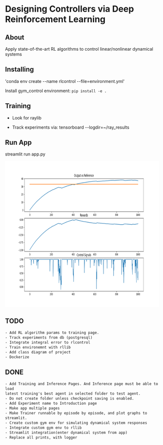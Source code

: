 # Designing Controllers via Deep Reinforcement Learning


## About
Apply state-of-the-art RL algorithms to control linear/nonlinear dynamical systems


## Installing
<!-- Create conda environment -->
<!-- conda env export > environment.yml --no-builds -->
'conda env create --name rlcontrol --file=environment.yml'

Install gym_control environment: `pip install -e .`
## Training
- Look for raylib
* Track experiments via: tensorboard --logdir=~/ray_results

## Run App
streamlit run app.py


<img width=640px height=480px src="images\result.png" alt="Project logo">

## TODO
    - Add RL algorithm params to training page.
    - Track experiments from db (postgresql)
    - Integrate integral error to rlcontrol
    - Train environemnt with rllib
    - Add class diagram of project
    - Dockerize

## DONE
    - Add Training and Inference Pages. And Inference page must be able to load
    latest training's best agent in selected folder to test agent.
    - Do not create folder unless checkpoint saving is enabled.
    - Add Experiment name to Introduction page
    - Make app multiple pages
    - Make Trainer runnable by episode by episode, and plot graphs to streamlit.
    - Create custom gym env for simulating dynamical system responses
    - Integrate custom gym env to rllib
    - Streamlit integration(enter dynamical system from app)
    - Replace all prints, with logger
